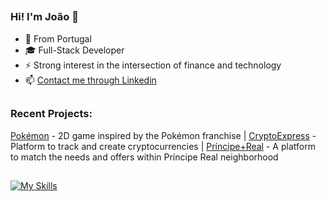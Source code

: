 ##
### Hi! I'm João 👋
- 📍 From Portugal
- 🎓 Full-Stack Developer 
- ⚡ Strong interest in the intersection of finance and technology
- 📫 [Contact me through Linkedin](https://www.linkedin.com/in/jcarrilho11/)

##
### Recent Projects:
[Pokémon](https://jcarrilho.github.io/canvas-project-pokemon/) - 2D game inspired by the Pokémon franchise      |      [CryptoExpress](https://vast-puce-sheep-cap.cyclic.app/home) - Platform to track and create cryptocurrencies      |      [Príncipe+Real](https://dancing-pixie-0378c7.netlify.app/) - A platform to match the needs and offers within Príncipe Real neighborhood

##
[![My Skills](https://skillicons.dev/icons?i=js,mongodb,react,express,nodejs,html,css,bootstrap,github,heroku,netlify)](https://skillicons.dev)
<!--
- 🔭 I’m currently working on ...
- 🌱 I’m currently learning ...
- 👯 I’m looking to collaborate on ...
- 🤔 I’m looking for help with ...
- 💬 Ask me about ...
- 📫 How to reach me: ...
- 😄 Pronouns: ...
- ⚡ Fun fact: ...

##
### 
##
-->
